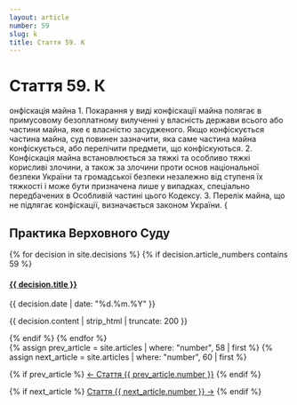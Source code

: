 ```yaml
---
layout: article
number: 59
slug: k
title: Стаття 59. К
---
```


# Стаття 59. К

онфіскація майна 1. Покарання у виді конфіскації майна полягає в примусовому безоплатному вилученні у власність держави всього або частини майна, яке є власністю засудженого. Якщо конфіскується частина майна, суд повинен зазначити, яка саме частина майна конфіскується, або перелічити предмети, що конфіскуються. 2. Конфіскація майна встановлюється за тяжкі та особливо тяжкі корисливі злочини, а також за злочини проти основ національної безпеки України та громадської безпеки незалежно від ступеня їх тяжкості і може бути призначена лише у випадках, спеціально передбачених в Особливій частині цього Кодексу. 3. Перелік майна, що не підлягає конфіскації, визначається законом України. {

## Практика Верховного Суду

<div class="decisions-container">
{% for decision in site.decisions %}
  {% if decision.article_numbers contains 59 %}
    <div class="decision-item">
      <h4><a href="{{ decision.url }}">{{ decision.title }}</a></h4>
      <p class="decision-date">{{ decision.date | date: "%d.%m.%Y" }}</p>
      <p class="decision-excerpt">{{ decision.content | strip_html | truncate: 200 }}</p>
    </div>
  {% endif %}
{% endfor %}
</div>

<div class="article-navigation">
  {% assign prev_article = site.articles | where: "number", 58 | first %}
  {% assign next_article = site.articles | where: "number", 60 | first %}
  
  {% if prev_article %}
    <a href="{{ prev_article.url }}" class="prev-article">← Стаття {{ prev_article.number }}</a>
  {% endif %}
  
  {% if next_article %}
    <a href="{{ next_article.url }}" class="next-article">Стаття {{ next_article.number }} →</a>
  {% endif %}
</div>
